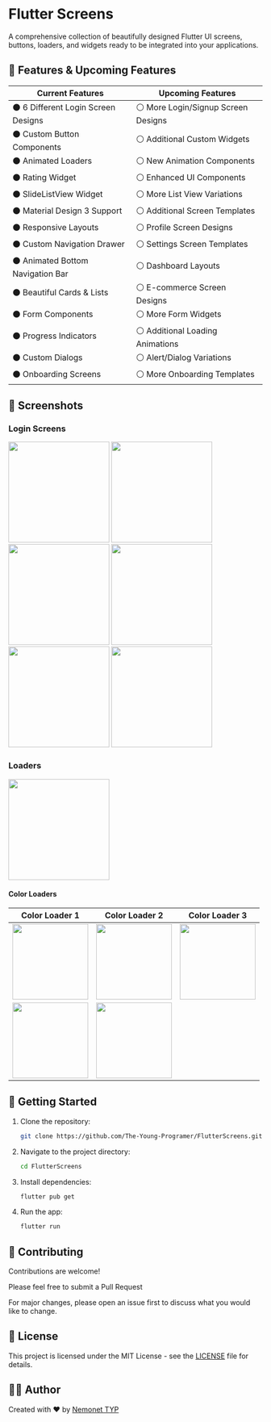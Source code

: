 # Flutter Screens

A comprehensive collection of beautifully designed Flutter UI screens, buttons, loaders, and widgets ready to be integrated into your applications.

## 🌟 Features & Upcoming Features

| Current Features | Upcoming Features |
|-----------------|------------------|
| ⚫ 6 Different Login Screen Designs | ⚪ More Login/Signup Screen Designs |
| ⚫ Custom Button Components | ⚪ Additional Custom Widgets |
| ⚫ Animated Loaders | ⚪ New Animation Components |
| ⚫ Rating Widget | ⚪ Enhanced UI Components |
| ⚫ SlideListView Widget | ⚪ More List View Variations |
| ⚫ Material Design 3 Support | ⚪ Additional Screen Templates |
| ⚫ Responsive Layouts | ⚪ Profile Screen Designs |
| ⚫ Custom Navigation Drawer | ⚪ Settings Screen Templates |
| ⚫ Animated Bottom Navigation Bar | ⚪ Dashboard Layouts |
| ⚫ Beautiful Cards & Lists | ⚪ E-commerce Screen Designs |
| ⚫ Form Components | ⚪ More Form Widgets |
| ⚫ Progress Indicators | ⚪ Additional Loading Animations |
| ⚫ Custom Dialogs | ⚪ Alert/Dialog Variations |
| ⚫ Onboarding Screens | ⚪ More Onboarding Templates |

## 📱 Screenshots

### Login Screens
<img src="./screenshots/login_screen_1.png" width="200">
<img src="./screenshots/login_screen_2.png" width="200">
<img src="./screenshots/login_screen_3.gif" width="200">
<img src="./screenshots/login_screen_4.jpeg" width="200">
<img src="./screenshots/login_screen_5.jpeg" width="200">
<img src="./screenshots/login_screen_6.jpeg" width="200">

### Loaders
<img src="./screenshots/loaders.gif" width="200">

#### Color Loaders
| Color Loader 1 | Color Loader 2 | Color Loader 3 |
|---------------|---------------|---------------|
| <img src="./screenshots/color_loader.gif" width="150"> | <img src="./screenshots/color_loader_2.gif" width="150"> | <img src="./screenshots/color_loader_3.gif" width="150"> |
| <img src="./screenshots/color_loader_4.gif" width="150"> | <img src="./screenshots/color_loader_5.gif" width="150"> | |

## 🚀 Getting Started

1. Clone the repository:
   ```bash
   git clone https://github.com/The-Young-Programer/FlutterScreens.git
   ```

2. Navigate to the project directory:
   ```bash
   cd FlutterScreens
   ```

3. Install dependencies:
   ```bash
   flutter pub get
   ```

4. Run the app:
   ```bash
   flutter run
   ```

## 🤝 Contributing

Contributions are welcome! 

Please feel free to submit a Pull Request

For major changes, please open an issue first to discuss what you would like to change.

## 📄 License

This project is licensed under the MIT License - see the [LICENSE](LICENSE) file for details.

## 👨‍💻 Author

Created with ❤️ by [Nemonet TYP](https://github.com/The-Young-Programer)
